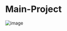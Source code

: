 # Main-Project
![image](https://user-images.githubusercontent.com/88768050/188142545-84a2d51f-74a6-4eb8-bbe6-6b5bd168c44c.png)
